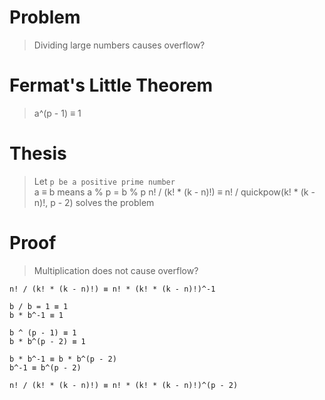 # Problem
> Dividing large numbers causes overflow?  
# Fermat's Little Theorem
> a^(p - 1) ≡ 1
# Thesis
> Let `p be a positive prime number`  
> a ≡ b means a % p = b % p
> n! / (k! * (k - n)!) ≡ n! / quickpow(k! * (k - n)!, p - 2) solves the problem
# Proof
> Multiplication does not cause overflow?
```
n! / (k! * (k - n)!) ≡ n! * (k! * (k - n)!)^-1

b / b = 1 ≡ 1
b * b^-1 ≡ 1

b ^ (p - 1) ≡ 1
b * b^(p - 2) ≡ 1

b * b^-1 ≡ b * b^(p - 2)
b^-1 ≡ b^(p - 2)

n! / (k! * (k - n)!) ≡ n! * (k! * (k - n)!)^(p - 2)
```